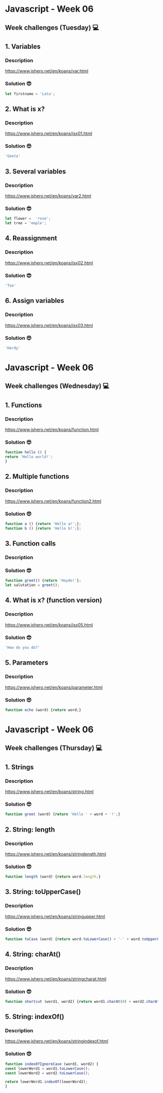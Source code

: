 # Javascript - Week 06
## Week challenges (Tuesday) 💻

## 1. Variables
### Description
https://www.jshero.net/en/koans/var.html

### Solution 😎
```Javascript
let firstname = 'Lata';
```

## 2. What is x?
### Description
https://www.jshero.net/en/koans/jsx01.html

### Solution 😎
```Javascript
'Geeta'
```

## 3. Several variables
### Description
https://www.jshero.net/en/koans/var2.html
### Solution 😎
```Javascript
let flower =  'rose';
let tree = 'maple';
```

## 4. Reassignment
### Description
https://www.jshero.net/en/koans/jsx02.html

### Solution 😎
```Javascript
'Toe'
```

## 6. Assign variables
### Description
https://www.jshero.net/en/koans/jsx03.html

### Solution 😎
```Javascript
'Hardy'
```
# Javascript - Week 06
## Week challenges (Wednesday) 💻

## 1. Functions
### Description
https://www.jshero.net/en/koans/function.html

### Solution 😎
```Javascript
function hello () {
return 'Hello world!';
}
```

## 2. Multiple functions
### Description
https://www.jshero.net/en/koans/function2.html

### Solution 😎
```Javascript
function a () {return 'Hello a!';};
function b () {return 'Hello b!';};
```

## 3. Function calls
### Description

### Solution 😎
```Javascript
function greet() {return 'Haydo!'};
let salutation = greet();
```

## 4. What is x? (function version)
### Description
https://www.jshero.net/en/koans/jsx05.html

### Solution 😎
```Javascript
'How do you do?'
```

## 5. Parameters
### Description
https://www.jshero.net/en/koans/parameter.html

### Solution 😎
```Javascript
function echo (word) {return word;} 
```

# Javascript - Week 06
## Week challenges (Thursday) 💻

## 1. Strings
### Description
https://www.jshero.net/en/koans/string.html

### Solution 😎
```Javascript
function greet (word) {return 'Hello ' + word + '!';}
```
## 2. String: length
### Description
https://www.jshero.net/en/koans/stringlength.html

### Solution 😎
```Javascript
function length (word) {return word.length;}
```
## 3. String: toUpperCase()
### Description
https://www.jshero.net/en/koans/stringupper.html

### Solution 😎
```Javascript
function toCase (word) {return word.toLowerCase() + '-' + word.toUpperCase()}
```
## 4. String: charAt()
### Description
https://www.jshero.net/en/koans/stringcharat.html

### Solution 😎
```Javascript
function shortcut (word1, word2) {return word1.charAt(0) + word2.charAt(0)}
```

## 5. String: indexOf()
### Description
https://www.jshero.net/en/koans/stringindexof.html

### Solution 😎
```Javascript
function indexOfIgnoreCase (word1, word2) {
const lowerWord1 = word1.toLowerCase();
const lowerWord2 = word2.toLowerCase();

return lowerWord1.indexOf(lowerWord2);
}
```